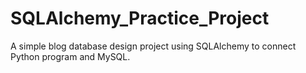 # SQLAlchemy_Practice_Project
A simple blog database design project using  SQLAlchemy to connect Python program and MySQL.
